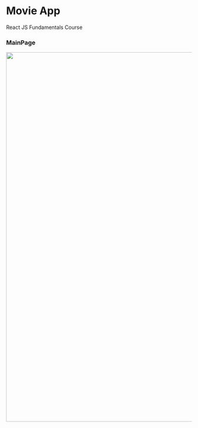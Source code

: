 # Movie App

React JS Fundamentals Course

### MainPage
<img src="https://user-images.githubusercontent.com/35367660/125587381-435acbfe-2977-490b-9dd3-dfeb721ff210.png" width="1000" />
